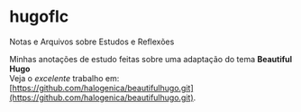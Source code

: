# hugoflc
Notas e Arquivos sobre Estudos e Reflexões  

Minhas anotações de estudo feitas sobre uma adaptação do tema **Beautiful Hugo**  
Veja o _excelente_ trabalho em: [https://github.com/halogenica/beautifulhugo.git](https://github.com/halogenica/beautifulhugo.git).  




